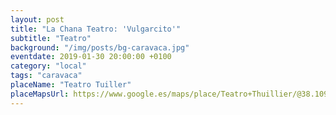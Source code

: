 ```yaml
---
layout: post
title: "La Chana Teatro: 'Vulgarcito'"
subtitle: "Teatro"
background: "/img/posts/bg-caravaca.jpg"
eventdate: 2019-01-30 20:00:00 +0100
category: "local"
tags: "caravaca"
placeName: "Teatro Tuiller"
placeMapsUrl: https://www.google.es/maps/place/Teatro+Thuillier/@38.1090977,-1.8625464,17z/data=!3m1!4b1!4m5!3m4!1s0xd65ad1270513043:0x61ff00d4a0f49ee7!8m2!3d38.1090935!4d-1.8603577?hl=en
---
```


